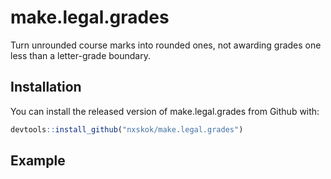 # make.legal.grades

Turn unrounded course marks into rounded ones, not awarding grades one less than a letter-grade boundary.

## Installation

You can install the released version of make.legal.grades from Github with:

``` r
devtools::install_github("nxskok/make.legal.grades")
```

## Example

``` r

```

